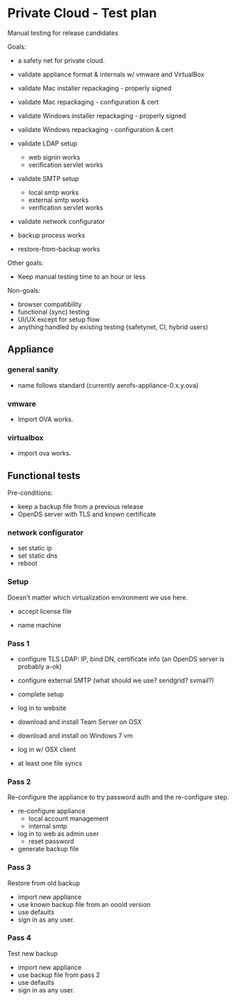 # Private Cloud - Test plan

Manual testing for release candidates

Goals:

 - a safety net for private cloud.


 - validate appliance format & internals w/ vmware and VirtualBox
 - validate Mac installer repackaging - properly signed
 - validate Mac repackaging - configuration & cert
 - validate Windows installer repackaging - properly signed
 - validate Windows repackaging - configuration & cert

 - validate LDAP setup
	- web signin works
	- verification servlet works

 - validate SMTP setup
 	- local smtp works
 	- external smtp works
 	- verification servlet works

 - validate network configurator

 - backup process works
 - restore-from-backup works

Other goals:

 - Keep manual testing time to an hour or less

Non-goals:

 - browser compatibility
 - functional (sync) testing
 - UI/UX except for setup flow
 - anything handled by existing testing (safetynet, CI, hybrid users)

## Appliance

### general sanity

 - name follows standard (currently aerofs-appliance-0.x.y.ova)

### vmware

 - Import OVA works.

### virtualbox

 - import ova works.

## Functional tests

Pre-conditions:

 - keep a backup file from a previous release
 - OpenDS server with TLS and known certificate

### network configurator

 - set static ip
 - set static dns
 - reboot

### Setup

Doesn't matter which virtualization environment we use here.

 - accept license file

 - name machine

### Pass 1

 - configure TLS LDAP:
    IP, bind DN, certificate info
    (an OpenDS server is probably a-ok)

 - configure external SMTP (what should we use? sendgrid? svmail?)

 - complete setup

 - log in to website

 - download and install Team Server on OSX

 - download and install on Windows 7 vm

 - log in w/ OSX client

 - at least one file syncs

### Pass 2

Re-configure the appliance to try password auth and the re-configure step.

 - re-configure appliance
    - local account management
    - internal smtp
 - log in to web as admin user
    - reset password
 - generate backup file

### Pass 3

Restore from old backup

 - import new appliance
 - use known backup file from an ooold version
 - use defaults
 - sign in as any user.

### Pass 4

Test new backup

 - import new appliance
 - use backup file from pass 2
 - use defaults
 - sign in as any user.


